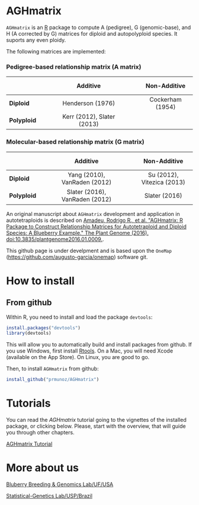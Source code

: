 # AGHmatrix

`AGHmatrix` is an [R](http://www.r-project.org) package to compute A (pedigree), G (genomic-base), and H (A corrected by G) matrices for diploid and autopolyploid species. It suports any even ploidy.

The following matrices are implemented:
### Pedigree-based relationship matrix (A matrix)

<center> 

|               |&nbsp; &nbsp; &nbsp; &nbsp; | Additive                  |&nbsp; &nbsp; &nbsp; &nbsp; |Non-Additive                |
|---------------|--------------|:-------------------------:|--------------|:--------------------------:|
| **Diploid**   |&nbsp; &nbsp; &nbsp; &nbsp; | Henderson (1976)          |&nbsp; &nbsp; &nbsp; &nbsp; |Cockerham (1954)            |
| **Polyploid** |&nbsp; &nbsp; &nbsp; &nbsp; | Kerr (2012), Slater (2013)|&nbsp; &nbsp; &nbsp; &nbsp; ||                            |
</center>

### Molecular-based relationship matrix (G matrix) 

<center> 

|           |&nbsp; &nbsp; &nbsp; &nbsp; |  Additive                     |&nbsp; &nbsp; &nbsp; &nbsp; | Non-Additive               |
|-----------|--------------|:----------------------------:|----|:---------------------------:|
| **Diploid**   |&nbsp; &nbsp; &nbsp; &nbsp; | Yang (2010), VanRaden (2012) |&nbsp; &nbsp; &nbsp; &nbsp; | Su (2012), Vitezica (2013) |
| **Polyploid** |&nbsp; &nbsp; &nbsp; &nbsp; | Slater (2016), VanRaden (2012) |&nbsp; &nbsp; &nbsp; &nbsp; | Slater (2016)              |
</center>

An original manuscript about `AGHmatrix` development and application in autotetraploids is described on [Amadeu, Rodrigo R., et al. "AGHmatrix: R Package to Construct Relationship Matrices for Autotetraploid and Diploid Species: A Blueberry Example." The Plant Genome (2016). doi:10.3835/plantgenome2016.01.0009.](https://dl.sciencesocieties.org/publications/tpg/articles/0/0/plantgenome2016.01.0009).

This github page is under develpment and is based upon the `OneMap` (https://github.com/augusto-garcia/onemap) software git.

# How to install

## From github

Within R, you need to install and load the package `devtools`:

```R
install.packages("devtools")
library(devtools)
```

This will allow you to automatically build and install packages from
github. If you use Windows, first install
[Rtools](https://cran.r-project.org/bin/windows/Rtools/). On a Mac,
you will need Xcode (available on the App Store). On Linux, you are
good to go.


Then, to install `AGHmatrix` from github:

```R
install_github("prmunoz/AGHmatrix")
```

# Tutorials

You can read the _AGHmatrix_ tutorial going to the vignettes of the
installed package, or clicking below. Please, start with the overview,
that will guide you through other chapters.

[AGHmatrix Tutorial](http://htmlpreview.github.io/?https://github.com/rramadeu/aghmatrix/blob/master/inst/doc/Tutorial_AGHmatrix.html)

# More about us
[Bluberry Breeding & Genomics Lab/UF/USA](www.blueberrybreeding.com.br)

[Statistical-Genetics Lab/USP/Brazil](www.statgen.esalq.usp.br)
